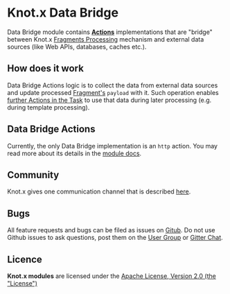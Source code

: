 # Knot.x Data Bridge
Data Bridge module contains [**Actions**](https://github.com/Knotx/knotx-fragments/tree/master/handler/api#action)
implementations that are "bridge" between Knot.x [Fragments Processing](https://github.com/Knotx/knotx-fragments)
mechanism and external data sources (like Web APIs, databases, caches etc.).

## How does it work
Data Bridge Actions logic is to collect the data from external data sources and update processed [Fragment's](https://github.com/Knotx/knotx-fragments/tree/master/api#knotx-fragment-api)
`payload` with it. Such operation enables [further Actions in the Task](https://github.com/Knotx/knotx-fragments#how-does-it-works) 
to use that data during later processing (e.g. during template processing).

## Data Bridge Actions
Currently, the only Data Bridge implementation is an `http` action. You may read more about its details
in the [module docs](https://github.com/Knotx/knotx-data-bridge/tree/master/http).

## Community
Knot.x gives one communication channel that is described [here](https://github.com/Knotx/knotx#community).

## Bugs
All feature requests and bugs can be filed as issues on [Gitub](https://github.com/Knotx/knotx-data-bridge/issues).
Do not use Github issues to ask questions, post them on the [User Group](https://groups.google.com/forum/#!forum/knotx) or [Gitter Chat](https://gitter.im/Knotx/Lobby).

## Licence
**Knot.x modules** are licensed under the [Apache License, Version 2.0 (the "License")](https://www.apache.org/licenses/LICENSE-2.0.txt)